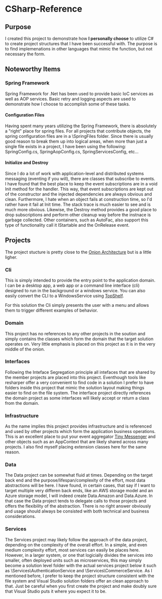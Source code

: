 # CSharp-Reference
## Purpose
I created this project to demonstrate how **I personally choose** to utilize C# to create project structures that I have been successful with.  The purpose is to find implemenations in other languages that mimic the function, but not necessary the form.

## Noteworthy Items
### Spring Framework
Spring Framework for .Net has been used to provide basic IoC services as well as AOP services.  Basic retry and logging aspects are used to demonstrate how I choose to accomplish some of these tasks.

#### Configuration Files
Having spent many years utilizing the Spring Framework, there is absolutely a "right" place for spring files.  For all projects that contribute objects, the spring configuration files are in a \SpringFiles folder.  Since there is usually good reason to break them up into logical areas, when more than just a single file exists in a project, I have been using the following:  SpringConfig.cs, SpringAopConfig.cs, SpringServicesConfig, etc...

#### Initialize and Destroy
Since I do a lot of work with application-level and distributed systems messaging (eventing if you will), there are classes that subscribe to events.  I have found that the best place to keep the event subscriptions are in a void Init method for the handler.  This way, that event subscriptions are kept out of the constructor and the injected dependencies are always obvious and clean.  Furthermore, I hate when an object fails at construction time, so I'd rather have it fail at Init time.  The stack trace is much easier to see and is much more obvious.  Likewise, the Destroy method provides a good place to drop subscriptions and perform other cleanup way before the instnace is garbage collected.  Other containers, such as AutoFac, also support this type of functionality call it IStartable and the OnRelease event.

## Projects
The project stucture is pretty close to the [Onion Architecture](http://jeffreypalermo.com/blog/the-onion-architecture-part-1/) but is a little ligher.

### Cli
This is simply intended to provide the entry point to the application domain.  I can be a desktop app, a web app or a command line interface (cli) designed to run in the background or a windows service.  You can also easily convert the CLI to a WindowsService using [TopShelf](http://topshelf-project.com/).

For this solution the Cli simply presents the user with a menu and allows them to trigger different examples of behavior.
### Domain
This project has no references to any other projects in the soution and simply contains the classes which form the domain that the target solution operates on.  Very little emphasis is placed on this project as it is in the very middle of the onion.

### Interfaces
Following the Inteface Segregation principle all intefaces that are shared by the member  projects are placed into this project.  Eventhough tools like resharper offer a very convenient to find code in a solution I prefer to have folders inside this project that mimic the solution layout making things easier to find on the file system.  The interface project directly references the domain project as some interfaces will likely accept or return a class from the domain.
### Infrastructure
As the name implies this project provides infrastructure and is referenced and used by other projects which form the application business operations.  This is an excellent place to put your event aggregator [Tiny Messenger](https://github.com/grumpydev/TinyMessenger/wiki) and other objects such as an AppContext that are likely shared across many projects.  I also find myself placing extension classes here for the same reason.
### Data
The Data project can be somewhat fluid at times.  Depending on the target back end and the purpose/lifespan/complexity of the effort, most data abstractions will be here.  I have found, in certain cases, that say if I want to target multiple very differen back ends, like an AWS storage model and an Azure storage model, I will indeed create Data.Amazon and Data.Azure.  In that case the Data project tends to delegate calls to those projects and offers the flexibility of the abstraction.  There is no right answer obviously and usage should always be consisted with both technical and business considerations.

### Services
The Services project may likely follow the approach of the data project, depending on the complexity of the overall effort.  In a simple, and even medium complexity effort, most services can easily be places here.  However, in a larger system, or one that logicially divides the services into smaller, often deployed units such as microservices, this may simply become a solution level folder with the actual services project below it such as \Services\AuthenticationService and \Services\CommerceService.  As I mentioned before, I prefer to keep the project structure consistent with the file system and Visual Studio solution folders offer an clean approach to that.  Just be careful when you first create the project and make doubly sure that Visual Studio puts it where you expect it to be.
